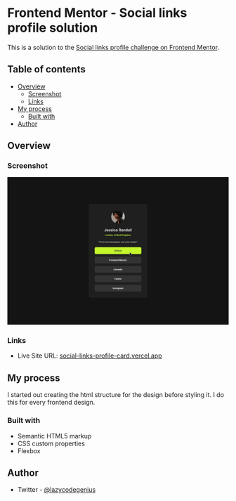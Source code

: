 # Frontend Mentor - Social links profile solution

This is a solution to the [Social links profile challenge on Frontend Mentor](https://www.frontendmentor.io/challenges/social-links-profile-UG32l9m6dQ).

## Table of contents

- [Overview](#overview)
  - [Screenshot](#screenshot)
  - [Links](#links)
- [My process](#my-process)
  - [Built with](#built-with)
- [Author](#author)

## Overview

<!-- ### The challenge

Users should be able to:

- See hover and focus states for all interactive elements on the page -->

### Screenshot

![active-state](design/active-states.jpg)

### Links

- Live Site URL: [social-links-profile-card.vercel.app](https://social-links-profile-card.vercel.app/)

## My process

I started out creating the html structure for the design before styling it. I do this for every frontend design.

### Built with

- Semantic HTML5 markup
- CSS custom properties
- Flexbox

## Author

- Twitter - [@lazycodegenius](https://www.x.com/lazycodegenius)
